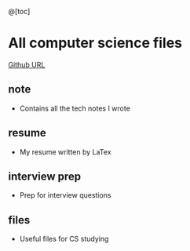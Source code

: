 @[toc]
# All computer science files
[Github URL](https://github.com/Bruce-XUZILIN/computer-science-files)

## note
- Contains all the tech notes I wrote

## resume

- My resume written by LaTex

## interview prep

- Prep for interview questions


## files

- Useful files for CS studying